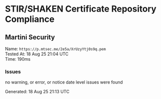 # STIR/SHAKEN Certificate Repository Compliance

## Martini Security

Name: `https://p.mtsec.me/2e5a/XrUzyYtj0s9q.pem`\
Tested At: 18 Aug 25 21:04 UTC\
Time: 190ms

### Issues

no warning, or error, or notice date level issues were found

Generated: 18 Aug 25 21:13 UTC